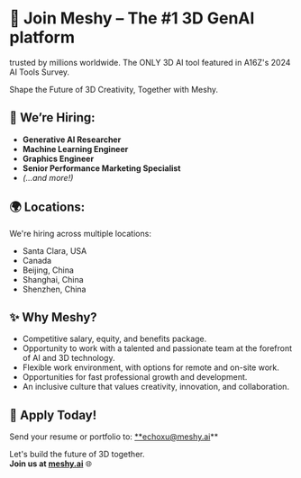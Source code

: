 # 🚀 Join Meshy – The #1 3D GenAI platform
trusted by millions worldwide. The ONLY 3D AI tool featured in A16Z's 2024 AI Tools Survey.

Shape the Future of 3D Creativity, Together with Meshy.

## 💼 We’re Hiring:
- **Generative AI Researcher**
- **Machine Learning Engineer**
- **Graphics Engineer**
- **Senior Performance Marketing Specialist**
- *(...and more!)*

## 🌍 Locations:
We're hiring across multiple locations:
- Santa Clara, USA
- Canada
- Beijing, China
- Shanghai, China
- Shenzhen, China

## ✨ Why Meshy?
- Competitive salary, equity, and benefits package.
- Opportunity to work with a talented and passionate team at the forefront of AI and 3D technology.
- Flexible work environment, with options for remote and on-site work.
- Opportunities for fast professional growth and development.
- An inclusive culture that values creativity, innovation, and collaboration.

## 📩 Apply Today!
Send your resume or portfolio to: [**echoxu@meshy.ai](mailto:echoxu@meshy.ai)**

Let's build the future of 3D together.  
**Join us at [meshy.ai](https://meshy.ai)** 🌐
